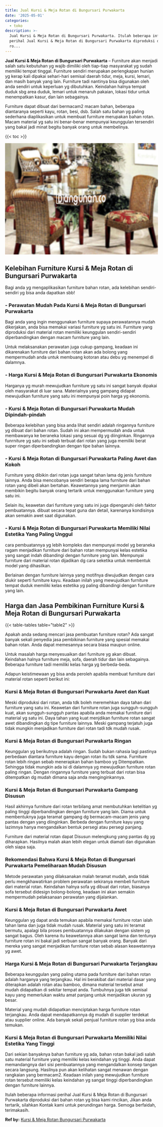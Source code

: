 ```yaml
---
title: Jual Kursi & Meja Rotan di Bungursari Purwakarta
date: '2025-05-01'
categories:
  - toko
description: >-
  Jual Kursi & Meja Rotan di Bungursari Purwakarta. Itulah beberapa informasi
  perihal Jual Kursi & Meja Rotan di Bungursari Purwakarta diproduksi dari bahan
  ro...
---
```


**Jual Kursi & Meja Rotan di Bungursari Purwakarta** – Furniture akan menjadi salah satu kebutuhan yg wajib dimiliki oleh tiap-tiap masyarakat yg sudah memiliki tempat tinggal. Furniture sendiri merupakan perlengkapan hunian yg kerap kali dipakai sehari-hari semisal daerah tidur, meja, kursi, lemari, dan masih banyak yang lain. Furniture tadi nantinya bisa digunakan oleh anda sendiri untuk keperluan yg dibutuhkan. Keindahan halnya tempat duduk sbg area duduk, lemari untuk menaruh pakaian, lokasi tidur untuk menempatkan kasur, dan lain sebagainya.

Furniture dapat dibuat dari bermacam2 macam bahan, beberapa diantaranya seperti kayu, rotan, besi, dsb. Salah satu bahan yg paling sederhana diaplikasikan untuk membuat furniture merupakan bahan rotan. Macam material yg satu ini benar-benar mempunyai keunggulan tersendiri yang bakal jadi minat begitu banyak orang untuk membelinya.

{{< toc >}}

![Jual Kursi & Meja Rotan di Bungursari Purwakarta](/images/kursi-meja-rotan-murah18.png)

## Kelebihan Furniture Kursi & Meja Rotan di Bungursari Purwakarta

Bagi anda yg mengaplikasikan furniture bahan rotan, ada kelebihan sendiri-sendiri yg bisa anda dapatkan sbb!

### \- Perawatan Mudah Pada Kursi & Meja Rotan di Bungursari Purwakarta

Bagi anda yang ingin menggunakan furniture supaya perawatannya mudah dikerjakan, anda bisa memakai variasi furniture yg satu ini. Furniture yang diproduksi dari material rotan memiliki keunggulan sendiri-sendiri diperbandingkan dengan macam furniture yang lain.

Untuk melaksanakan perawatan juga cukup gampang, keadaan ini dikarenakan furniture dari bahan rotan akan ada bolong yang mempermudah anda untuk membuang kotoran atau debu yg menempel di dalamnya.

### \- Harga Kursi & Meja Rotan di Bungursari Purwakarta Ekonomis

Harganya yg murah mewujudkan furniture yg satu ini sangat banyak dipakai oleh masyarakat di luar sana. Materialnya yang gampang didapat mewujudkan furniture yang satu ini mempunyai poin harga yg ekonomis.

### \- Kursi & Meja Rotan di Bungursari Purwakarta Mudah Dipindah-pindah

Beberapa kelebihan yang bisa anda lihat sendiri adalah ringannya furniture yg dibuat dari bahan rotan. Sudah ini akan mempermudah anda untuk membawanya ke beraneka lokasi yang sesuai dg yg diinginkan. Ringannya funrniture yg satu ini sebab terbuat dari rotan yang juga memiliki berat super ringan diperbandingkan dengan tipe bahan lainnya.

### \- Kursi & Meja Rotan di Bungursari Purwakarta Paling Awet dan Kokoh

Furniture yang dibikin dari rotan juga sangat tahan lama dg jenis furniture lainnya. Anda bisa mencobanya sendiri berapa lama furniture dari bahan rotan yang dibeli akan bertahan. Keawetannya yang menjamin akan membikin begitu banyak orang tertarik untuk menggunakan furniture yang satu ini.

Selain itu, keawetan dari furniture yang satu ini juga dipengaruhi oleh faktor pembuatannya. dibuat secara tepat guna dan detail, karenanya kondisinya akan semakin awet saat digunakan.

### \- Kursi & Meja Rotan di Bungursari Purwakarta Memiliki Nilai Estetika Yang Paling Unggul

cara pembuatannya yg lebih kompleks dan mempunyai model yg beraneka ragam menjadikan furniture dari bahan rotan mempunyai kelas estetika yang sangat indah dibandingi dengan furniture yang lain. Mempunyai furniture dari material rotan dijadikan dg cara seketika untuk membentuk model yang dihasilkan.

Berlainan dengan furniture lainnya yang motifnya diwujudkan dengan cara diukir seperti furniture kayu. Keadaan inilah yang mewujudkan furniture tempat duduk memiliki kelas estetika yg paling dibandingi dengan furniture yang lain.

## Harga dan Jasa Pembikinan Furniture Kursi & Meja Rotan di Bungursari Purwakarta

{{< table-tables table="table2" >}}

Apakah anda sedang mencari jasa pembuatan furniture rotan? Ada sangat banyak sekali penyedia jasa pembikinan furniture yang spesial memakai bahan rotan. Anda dapat memesannya secara biasa maupun online.

Untuk masalah harga menyesuaikan dari furniture yg akan dibuat. Keindahan halnya furniture meja, sofa, daerah tidur dan lain sebagainya. Beberapa furniture tadi memiliki kelas harga yg berbeda-beda.

Adapun keistimewaan yg bisa anda peroleh apabila membuat furniture dari material rotan seperti berikut ini:

### Kursi & Meja Rotan di Bungursari Purwakarta Awet dan Kuat

Meski diproduksi dari rotan, anda tdk boleh meremehkan daya tahan dari furniture yang satu ini. Keawetan dari furniture rotan juga sungguh-sungguh kuat, akan sungguh-sungguh pantas apabila anda memakai furniture dari material yg satu ini. Daya tahan yang kuat menjdikan furniture rotan sangat awet dibandingkan dg tipe furniture lainnya. Meski gampang terjatuh juga tidak mungkin menjadikan furniture dari rotan tadi tdk mudah rusak.

### Kursi & Meja Rotan di Bungursari Purwakarta Ringan

Keunggulan yg berikutnya adalah ringan. Sudah bukan rahasia lagi pastinya perbedaan diantara furniture kayu dengan rotan itu tdk sama. Furniture rotan lebih ringan sebab menerapkan bahan bamboo yg Ditempatkan. Sehingga tidak mungkin ada isi di dalamnya yg mewujudkan furniture rotan paling ringan. Dengan ringannya furniture yang terbuat dari rotan bisa ditempatkan dg mudah dimana saja anda menginginkannya.

### Kursi & Meja Rotan di Bungursari Purwakarta Gampang Disusun

Hasil akhirnya furniture dari rotan terbilang amat membutuhkan ketelitian yg paling tinggi diperbandingkan dengan furniture yang lain. Diama untuk membentuknya juga teramat gampang dg bermacam-macam jenis yang pantas dengan yang diinginkan. Berbeda dengan furniture kayu yang lazimnya hanya mengandalkan bentuk persegi atau persegi panjang.

Furniture dari material rotan dapat Disusun melengkung yang pantas dg yg diharapkan. Hasilnya malah akan lebih elegan untuk diamati dan digunakan oleh siapa saja.

### Rekomendasi Bahwa Kursi & Meja Rotan di Bungursari Purwakarta Pemeliharaan Mudah Disusun

Metode perawatan yang dilaksanakan malah teramat mudah, anda tidak perlu mengkhawatirkan problem perawatan sekiranya membeli furniture dari material rotan. Keindahan halnya sofa yg dibuat dari rotan, biasanya sofa tersebut didesign bolong-bolong, keadaan ini akan semakin mempermudah pelaksanaan perawatan yang dijalankan.

### Kursi & Meja Rotan di Bungursari Purwakarta Awet

Keunggulan yg dapat anda temukan apabila memakai furniture rotan ialah tahan lama dan juga tidak mudah rusak. Material yang satu ini teramat bermutu, apalagi bila proses pembuatannya dilakukan dengan sistem yg sangat bagus. Oleh karena itu keawetannya akan sangat lama dan tentunya furniture rotan ini bakal jadi serbuan sangat banyak orang. Banyak dari mereka yang sangat menjadikan furniture rotan sebab alasan keawetannya yg awet.

### Harga Kursi & Meja Rotan di Bungursari Purwakarta Terjangkau

Beberapa keunggulan yang paling utama pada furniture dari bahan rotan adalah harganya yang terjangkau. Hal ini berakibat dari material dasar yang diterapkan adalah rotan atau bamboo, dimana material tersebut amat mudah didapatkan di sekitar tempat anda. Tumbuhnya juga tdk semisal kayu yang memerlukan waktu amat panjang untuk menjadikan ukuran yg besar.

Material yang mudah didapatkan menciptakan harga furniture rotan terjangkau. Anda dapat mendapatkannya dg mudah di supplier terdekat atau supplier online. Ada banyak sekali penjual furniture rotan yg bisa anda temukan.

### Kursi & Meja Rotan di Bungursari Purwakarta Memiliki Nilai Estetika Yang Tinggi

Dari sekian banyaknya bahan furniture yg ada, bahan rotan bakal jadi salah satu material furniture yang memiliki kelas keindahan yg tinggi. Anda dapat memandangnya dari sisi pembuatannya yang mengandalkan konsep tangan secara langsung. Hasilnya pun akan kelihatan sangat menawan dengan rangkaian yang bermacam2. Keadaan inilah yang mewujudkan furniture rotan tersebut memiliki kelas keindahan yg sangat tinggi diperbandingkan dengan furniture lainnya.

Itulah beberapa informasi perihal Jual Kursi & Meja Rotan di Bungursari Purwakarta diproduksi dari bahan rotan yg bisa kami rincikan, Jikan anda tertarik, silahkan Kontak kami untuk perundingan harga. Semoga berfaidah, terimakasih.

**Ref by:** [Kursi & Meja Rotan Bungursari Purwakarta](https://id.wikipedia.org/wiki/Kursi)
